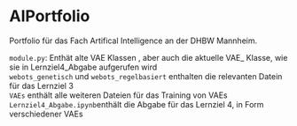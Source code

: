 # AIPortfolio

Portfolio für das Fach Artifical Intelligence an der DHBW Mannheim.

`module.py`: Enthät alte VAE Klassen , aber auch die aktuelle VAE_ Klasse, wie sie in Lernziel4_Abgabe aufgerufen wird <br>
`webots_genetisch` und `webots_regelbasiert` enthalten die relevanten Datein für das Lernziel 3 <br>
`VAEs` enthält alle weiteren Dateien für das Training von VAEs <br>
`Lernziel4_Abgabe.ipynb`enthält die Abgabe für das Lernziel 4, in Form verschiedener VAEs
